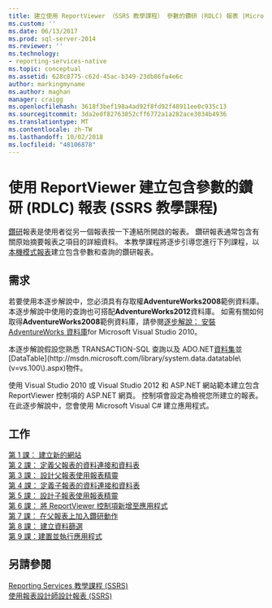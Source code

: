 ```yaml
---
title: 建立使用 ReportViewer （SSRS 教學課程） 參數的鑽研 (RDLC) 報表 |Microsoft Docs
ms.custom: ''
ms.date: 06/13/2017
ms.prod: sql-server-2014
ms.reviewer: ''
ms.technology:
- reporting-services-native
ms.topic: conceptual
ms.assetid: 628c8775-c62d-45ac-b349-23db86fa4e6c
author: markingmyname
ms.author: maghan
manager: craigg
ms.openlocfilehash: 3618f3bef198a4ad92f8fd92f48911ee0c935c13
ms.sourcegitcommit: 3da2edf82763852cff6772a1a282ace3034b4936
ms.translationtype: MT
ms.contentlocale: zh-TW
ms.lasthandoff: 10/02/2018
ms.locfileid: "48106878"
---
```

# <a name="create-a-drillthrough-rdlc-report-with-parameters-using-reportviewer-ssrs-tutorial"></a>使用 ReportViewer 建立包含參數的鑽研 (RDLC) 報表 (SSRS 教學課程)
  [鑽研](http://technet.microsoft.com/library/ff519554.aspx)報表是使用者從另一個報表按一下連結所開啟的報表。 鑽研報表通常包含有關原始摘要報表之項目的詳細資料。 本教學課程將逐步引導您進行下列課程，以[本機模式報表](local-vs-connected-mode-report-viewer-reporting-services-sharepoint-mode.md)建立包含參數和查詢的鑽研報表。  
  
## <a name="requirements"></a>需求  
 若要使用本逐步解說中，您必須具有存取權**AdventureWorks2008**範例資料庫。 本逐步解說中使用的查詢也可搭配**AdventureWorks2012**資料庫。 如需有關如何取得**AdventureWorks2008**範例資料庫，請參閱[逐步解說： 安裝 AdventureWorks 資料庫](http://msdn.microsoft.com/library/aa992075\(v=vs.100\).aspx)for Microsoft Visual Studio 2010。  
  
 本逐步解說假設您熟悉 TRANSACTION-SQL 查詢以及 ADO.NET[資料集](http://msdn.microsoft.com/library/system.data.dataset\(v=vs.100\).aspx)並[DataTable](http://msdn.microsoft.com/library/system.data.datatable\(v=vs.100\).aspx)物件。  
  
 使用 Visual Studio 2010 或 Visual Studio 2012 和 ASP.NET 網站範本建立包含 ReportViewer 控制項的 ASP.NET 網頁。 控制項會設定為檢視您所建立的報表。 在此逐步解說中，您會使用 Microsoft Visual C# 建立應用程式。  
  
## <a name="tasks"></a>工作  
 [第 1 課： 建立新的網站](../reporting-services/lesson-1-create-a-new-web-site.md)   
 [第 2 課： 定義父報表的資料連接和資料表](../reporting-services/lesson-2-define-a-data-connection-and-data-table-for-parent-report.md)   
 [第 3 課： 設計父報表使用報表精靈](../reporting-services/lesson-3-design-the-parent-report-using-the-report-wizard.md)   
 [第 4 課： 定義子報表的資料連接和資料表](../reporting-services/lesson-4-define-a-data-connection-and-data-table-for-child-report.md)   
 [第 5 課： 設計子報表使用報表精靈](../reporting-services/lesson-5-design-the-child-report-using-the-report-wizard.md)   
 [第 6 課： 將 ReportViewer 控制項新增至應用程式](../reporting-services/lesson-6-add-a-reportviewer-control-to-the-application.md)   
 [第 7 課： 在父報表上加入鑽研動作](../reporting-services/lesson-7-add-drillthrough-action-on-parent-report.md)   
 [第 8 課： 建立資料篩選](../reporting-services/lesson-8-create-a-data-filter.md)   
 [第 9 課：建置並執行應用程式](../reporting-services/lesson-9-build-and-run-the-application.md)  
  
## <a name="see-also"></a>另請參閱  
 [Reporting Services 教學課程 &#40;SSRS&#41;](../reporting-services/reporting-services-tutorials-ssrs.md)   
 [使用報表設計師設計報表 &#40;SSRS&#41;](tools/design-reporting-services-paginated-reports-with-report-designer-ssrs.md)  
  
  
